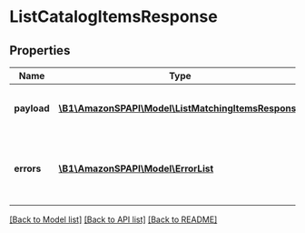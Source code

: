 # ListCatalogItemsResponse

## Properties
Name | Type | Description | Notes
------------ | ------------- | ------------- | -------------
**payload** | [**\B1\AmazonSPAPI\Model\ListMatchingItemsResponse**](ListMatchingItemsResponse.md) | The payload for the listCatalogItems operation. | [optional] 
**errors** | [**\B1\AmazonSPAPI\Model\ErrorList**](ErrorList.md) | One or more unexpected errors occurred during the listCatalogItems operation. | [optional] 

[[Back to Model list]](../README.md#documentation-for-models) [[Back to API list]](../README.md#documentation-for-api-endpoints) [[Back to README]](../README.md)


